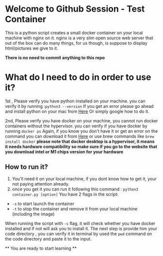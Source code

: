 # Welcome to Github Session - Test Container

This is a python script creates a small docker container on your local machine with nginx on it.
nginx is a very slim open source web server that out of the box can do many things, for us though, is suppose to display html/pictures we give to it.

**There is no need to commit anything to this repo**

# What do I need to do in order to use it?

1st , Please verify you have python installed on your machine.
you can verify it by running :`python3 --version`
If you get an error please go ahead and install python on your mac from [Here](https://www.python.org/downloads/) Or simply google how to do it.

2nd, Please verify you have docker on your machine, you cannot run docker containers without the hypervisor.
you can verify if you have docker by running `docker ps`
Again, if you know you don't have it or get an error on the command you can download it from [Here](https://docs.docker.com/desktop/install/mac-install/) or use brew commands like `brew install docker`
**please note that docker desktop is a hypervisor, it means it needs hardware compatibility so make sure if you go to the website that you download intel or M1 chips version for your hardware**

## How to run it?

1. You'll need it on your local machine, if you dont know how to get it, your not paying attention already.
2. once you get it you can run it following this command : `python3 container.py [option]`
	You have 2 flags in the script:
- `-s` to start launch the container
- `-t` to stop the container and remove it from your local machine (including the image) 		

When running the script with `-s` flag, it will check whether you have docker installed and if not will ask you to install it.
The next step is provide him your code directory , you can verify it in terminal by used the `pwd` command on the code directory and paste it to the input.


** You are ready to start learning **
